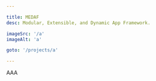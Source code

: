 ```yaml
---

title: MEDAF
desc: Modular, Extensible, and Dynamic App Framework.

imageSrc: '/a'
imageAlt: 'a'

goto: '/projects/a'

---
```


AAA